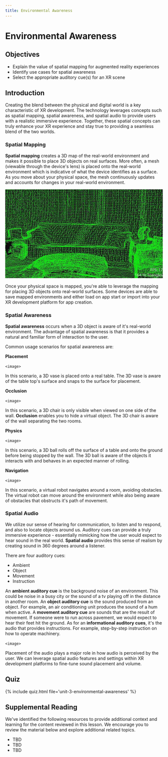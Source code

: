 ```yaml
---
title: Environmental Awareness
---
```


# Environmental Awareness

## Objectives

- Explain the value of spatial mapping for augmented reality experiences
- Identify use cases for spatial awareness
- Select the appropriate auditory cue(s) for an XR scene

## Introduction

Creating the blend between the physical and digital world is a key characteristic of XR development. The technology leverages concepts such as spatial mapping, spatial awareness, and spatial audio to provide users with a realistic immersive experience. Together, these spatial concepts can truly enhance your XR experience and stay true to providing a seamless blend of the two worlds.

### Spatial Mapping

**Spatial mapping** creates a 3D map of the real-world environment and makes it possible to place 3D objects on real surfaces. More often, a mesh (viewable through the device's lens) is placed onto the real-world environment which is indicative of what the device identifies as a surface. As you move about your physical space, the mesh continuously updates and accounts for changes in your real-world environment.

![A 3D enviroment mesh done through spatial mapping](/assets/img/unit-3/mapping-mesh.jpg)

Once your physical space is mapped, you're able to leverage the mapping for placing 3D objects onto real-world surfaces. Some devices are able to save mapped environments and either load on app start or import into your XR development platform for app creation.
 
### Spatial Awareness

**Spatial awareness** occurs when a 3D object is aware of it's real-world environment. The advantage of spatial awareness is that it provides a natural and familiar form of interaction to the user.

Common usage scenarios for spatial awareness are:

**Placement**

`<image>`

In this scenario, a 3D vase is placed onto a real table. The 3D vase is aware of the table top's surface and snaps to the surface for placement.

**Occlusion**

`<image>`

In this scenario, a 3D chair is only visible when viewed on one side of the wall. **Occlusion** enables you to hide a virtual object. The 3D chair is aware of the wall separating the two rooms.

**Physics**

`<image>`

In this scenario, a 3D ball rolls off the surface of a table and onto the ground before being stopped by the wall. The 3D ball is aware of the objects it interacts with and behaves in an expected manner of rolling.

**Navigation**

`<image>`

In this scenario, a virtual robot navigates around a room, avoiding obstacles. The virtual robot can move around the environment while also being aware of obstacles that obstructs it's path of movement.

### Spatial Audio

We utilize our sense of hearing for communication, to listen and to respond, and also to locate objects around us. Auditory cues can provide a truly immersive experience - essentially mimicking how the user would expect to hear sound in the real world. **Spatial audio** provides this sense of realism by creating sound in 360 degrees around a listener.

There are four auditory cues:

- Ambient
- Object
- Movement
- Instruction

An **ambient auditory cue** is the background noise of an environment. This could be noise in a busy city or the sound of a tv playing off in the distance in another room. An **object auditory cue** is the sound produced from an object. For example, an air conditioning unit produces the sound of a hum when active. A **movement auditory cue** are sounds that are the result of movement. If someone were to run across pavement, we would expect to hear their feet hit the ground. As for an **informational auditory cues**, it's the audio that provides instructions. For example, step-by-step instruction on how to operate machinery.

`<image>`

Placement of the audio plays a major role in how audio is perceived by the user. We can leverage spatial audio features and settings within XR development platforms to fine-tune sound placement and volume.

## Quiz

{% include quiz.html file='unit-3-environmental-awareness' %}

## Supplemental Reading

We've identified the following resources to provide additional context and learning for the content reviewed in this lesson. We encourage you to review the material below and explore additional related topics.

- TBD
- TBD
- TBD